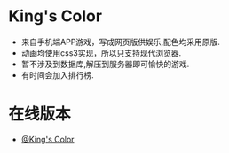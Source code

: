 # King's Color
- 来自手机端APP游戏，写成网页版供娱乐,配色均采用原版.
- 动画均使用css3实现，所以只支持现代浏览器.
- 暂不涉及到数据库,解压到服务器即可愉快的游戏.
- 有时间会加入排行榜.
 
# 在线版本
- [@King's Color](http://www.littcc.com/Project/color)
